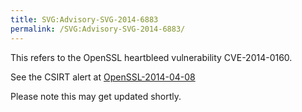 ```yaml
---
title: SVG:Advisory-SVG-2014-6883
permalink: /SVG:Advisory-SVG-2014-6883/
---
```


This refers to the OpenSSL heartbleed vulnerability CVE-2014-0160.

See the CSIRT alert at
[OpenSSL-2014-04-08](https://wiki.egi.eu/wiki/EGI_CSIRT:Alerts/OpenSSL-2014-04-08)

Please note this may get updated shortly.
